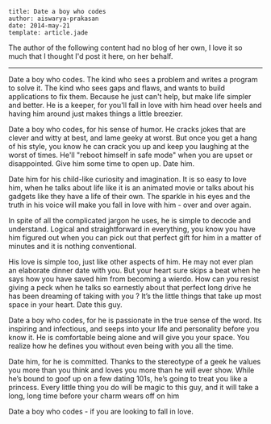 ```metadata
title: Date a boy who codes
author: aiswarya-prakasan
date: 2014-may-21
template: article.jade
```
The author of the following content had no blog of her own, I love it so much that I thought I'd post it here, on her behalf.

---

Date a boy who codes. The kind who sees a problem and writes a program to solve it. The kind who sees gaps and flaws, and wants to build applications to fix them. Because he just can't help, but make life simpler and better. He is a keeper, for you'll fall in love with him head over heels  and having him around just makes things a little breezier.

Date a boy who codes, for his sense of humor. He cracks jokes that are clever and witty at best, and lame geeky at worst. But once you get a hang of his style, you know he can crack you up and keep you laughing at the worst of times. He'll "reboot himself in safe mode" when you are upset or disappointed. Give him some time to open up. Date him.

Date him for his child-like curiosity and imagination. It is so easy to love him, when he talks about life like it is an animated movie or talks about his gadgets like they have a life of their own. The sparkle in his eyes and the truth in his voice will make you fall in love with him - over and over again. 

In spite of all the complicated jargon he uses, he is simple to decode and understand. Logical and straightforward in everything, you know you have him figured out when you can pick out that perfect gift for him in a matter of minutes and it is nothing conventional. 

His love is simple too, just like other aspects of him. He may not ever plan an elaborate dinner date with you. But your heart sure skips a beat when he says how you have saved him from becoming a wierdo. How can you resist giving a peck when he talks so earnestly about that perfect long drive he has been dreaming of taking with you ?  It’s the little things that take up most space in your heart. Date this guy.

Date a boy who codes, for he is passionate in the true sense of the word. Its inspiring and infectious, and seeps into your life and personality before you know it. He is comfortable being alone and will give you your space. You realize how he defines you without even being with you all the time.

Date him, for he is committed. Thanks to the stereotype of a geek he values you more than you think and loves you more than he will ever show. While he’s bound to goof up on a few dating 101s, he’s going to treat you like a princess. Every little thing you do will be magic to this guy, and it will take a long, long time before your charm wears off on him

Date a boy who codes - if you are looking to fall in love.
